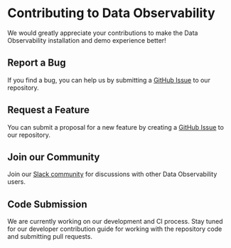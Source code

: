 # Contributing to Data Observability

We would greatly appreciate your contributions to make the Data Observability installation and demo experience better!

## Report a Bug

If you find a bug, you can help us by submitting a [GitHub Issue](https://github.com/DataKitchen/data-observability-installer/issues) to our repository.

## Request a Feature

You can submit a proposal for a new feature by creating a [GitHub Issue](https://github.com/DataKitchen/data-observability-installer/issues) to our repository.

## Join our Community

Join our [Slack community](https://data-observability-slack.datakitchen.io/join) for discussions with other Data Observability users.

## Code Submission

We are currently working on our development and CI process. Stay tuned for our developer contribution guide for working with the repository code and submitting pull requests.
